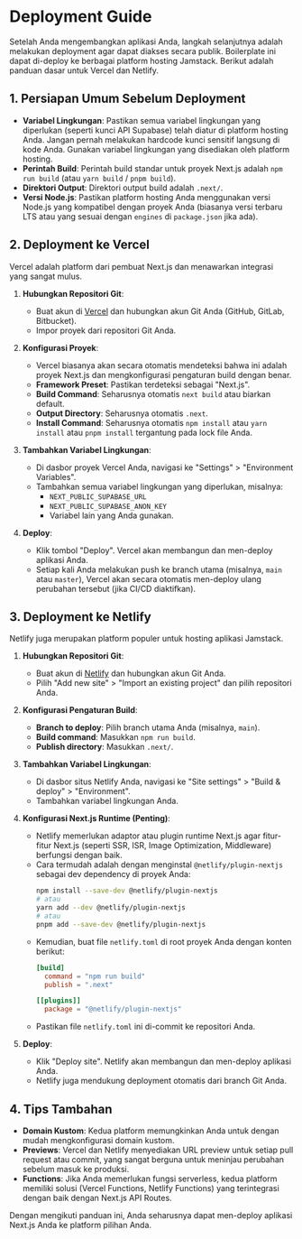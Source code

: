 # Deployment Guide

Setelah Anda mengembangkan aplikasi Anda, langkah selanjutnya adalah melakukan deployment agar dapat diakses secara publik. Boilerplate ini dapat di-deploy ke berbagai platform hosting Jamstack. Berikut adalah panduan dasar untuk Vercel dan Netlify.

## 1. Persiapan Umum Sebelum Deployment

*   **Variabel Lingkungan**: Pastikan semua variabel lingkungan yang diperlukan (seperti kunci API Supabase) telah diatur di platform hosting Anda. Jangan pernah melakukan hardcode kunci sensitif langsung di kode Anda. Gunakan variabel lingkungan yang disediakan oleh platform hosting.
*   **Perintah Build**: Perintah build standar untuk proyek Next.js adalah `npm run build` (atau `yarn build` / `pnpm build`).
*   **Direktori Output**: Direktori output build adalah `.next/`.
*   **Versi Node.js**: Pastikan platform hosting Anda menggunakan versi Node.js yang kompatibel dengan proyek Anda (biasanya versi terbaru LTS atau yang sesuai dengan `engines` di `package.json` jika ada).

## 2. Deployment ke Vercel

Vercel adalah platform dari pembuat Next.js dan menawarkan integrasi yang sangat mulus.

1.  **Hubungkan Repositori Git**:
    *   Buat akun di [Vercel](https://vercel.com) dan hubungkan akun Git Anda (GitHub, GitLab, Bitbucket).
    *   Impor proyek dari repositori Git Anda.

2.  **Konfigurasi Proyek**:
    *   Vercel biasanya akan secara otomatis mendeteksi bahwa ini adalah proyek Next.js dan mengkonfigurasi pengaturan build dengan benar.
    *   **Framework Preset**: Pastikan terdeteksi sebagai "Next.js".
    *   **Build Command**: Seharusnya otomatis `next build` atau biarkan default.
    *   **Output Directory**: Seharusnya otomatis `.next`.
    *   **Install Command**: Seharusnya otomatis `npm install` atau `yarn install` atau `pnpm install` tergantung pada lock file Anda.

3.  **Tambahkan Variabel Lingkungan**:
    *   Di dasbor proyek Vercel Anda, navigasi ke "Settings" > "Environment Variables".
    *   Tambahkan semua variabel lingkungan yang diperlukan, misalnya:
        *   `NEXT_PUBLIC_SUPABASE_URL`
        *   `NEXT_PUBLIC_SUPABASE_ANON_KEY`
        *   Variabel lain yang Anda gunakan.

4.  **Deploy**:
    *   Klik tombol "Deploy". Vercel akan membangun dan men-deploy aplikasi Anda.
    *   Setiap kali Anda melakukan push ke branch utama (misalnya, `main` atau `master`), Vercel akan secara otomatis men-deploy ulang perubahan tersebut (jika CI/CD diaktifkan).

## 3. Deployment ke Netlify

Netlify juga merupakan platform populer untuk hosting aplikasi Jamstack.

1.  **Hubungkan Repositori Git**:
    *   Buat akun di [Netlify](https://www.netlify.com/) dan hubungkan akun Git Anda.
    *   Pilih "Add new site" > "Import an existing project" dan pilih repositori Anda.

2.  **Konfigurasi Pengaturan Build**:
    *   **Branch to deploy**: Pilih branch utama Anda (misalnya, `main`).
    *   **Build command**: Masukkan `npm run build`.
    *   **Publish directory**: Masukkan `.next/`.

3.  **Tambahkan Variabel Lingkungan**:
    *   Di dasbor situs Netlify Anda, navigasi ke "Site settings" > "Build & deploy" > "Environment".
    *   Tambahkan variabel lingkungan Anda.

4.  **Konfigurasi Next.js Runtime (Penting)**:
    *   Netlify memerlukan adaptor atau plugin runtime Next.js agar fitur-fitur Next.js (seperti SSR, ISR, Image Optimization, Middleware) berfungsi dengan baik.
    *   Cara termudah adalah dengan menginstal `@netlify/plugin-nextjs` sebagai dev dependency di proyek Anda:
        ```bash
        npm install --save-dev @netlify/plugin-nextjs
        # atau
        yarn add --dev @netlify/plugin-nextjs
        # atau
        pnpm add --save-dev @netlify/plugin-nextjs
        ```
    *   Kemudian, buat file `netlify.toml` di root proyek Anda dengan konten berikut:
        ```toml
        [build]
          command = "npm run build"
          publish = ".next"

        [[plugins]]
          package = "@netlify/plugin-nextjs"
        ```
    *   Pastikan file `netlify.toml` ini di-commit ke repositori Anda.

5.  **Deploy**:
    *   Klik "Deploy site". Netlify akan membangun dan men-deploy aplikasi Anda.
    *   Netlify juga mendukung deployment otomatis dari branch Git Anda.

## 4. Tips Tambahan

*   **Domain Kustom**: Kedua platform memungkinkan Anda untuk dengan mudah mengkonfigurasi domain kustom.
*   **Previews**: Vercel dan Netlify menyediakan URL preview untuk setiap pull request atau commit, yang sangat berguna untuk meninjau perubahan sebelum masuk ke produksi.
*   **Functions**: Jika Anda memerlukan fungsi serverless, kedua platform memiliki solusi (Vercel Functions, Netlify Functions) yang terintegrasi dengan baik dengan Next.js API Routes.

Dengan mengikuti panduan ini, Anda seharusnya dapat men-deploy aplikasi Next.js Anda ke platform pilihan Anda.
